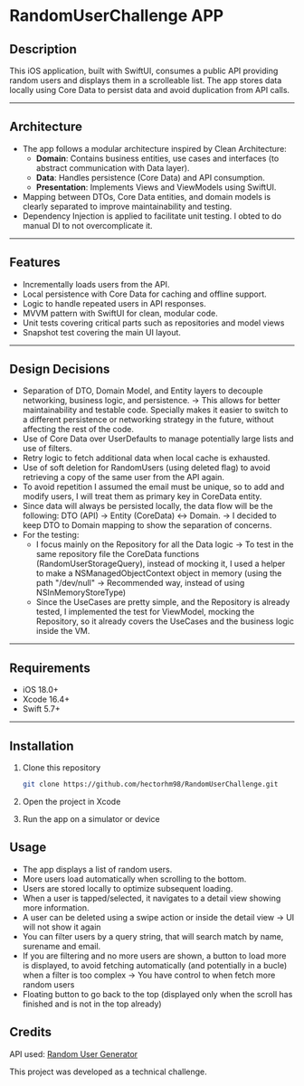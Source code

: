 # RandomUserChallenge APP

## Description

This iOS application, built with SwiftUI, consumes a public API providing random users and displays them in a scrolleable list. The app stores data locally using Core Data to persist data and avoid duplication from API calls.

---

## Architecture

- The app follows a modular architecture inspired by Clean Architecture:
  - **Domain**: Contains business entities, use cases and interfaces (to abstract communication with Data layer).
  - **Data**: Handles persistence (Core Data) and API consumption.
  - **Presentation**: Implements Views and ViewModels using SwiftUI.
- Mapping between DTOs, Core Data entities, and domain models is clearly separated to improve maintainability and testing.
- Dependency Injection is applied to facilitate unit testing. I obted to do manual DI to not overcomplicate it.

---

## Features

- Incrementally loads users from the API.
- Local persistence with Core Data for caching and offline support.
- Logic to handle repeated users in API responses.
- MVVM pattern with SwiftUI for clean, modular code.
- Unit tests covering critical parts such as repositories and model views
- Snapshot test covering the main UI layout.

---

## Design Decisions

- Separation of DTO, Domain Model, and Entity layers to decouple networking, business logic, and persistence.
        -> This allows for better maintainability and testable code. Specially makes it easier to switch to a different persistence or networking strategy in the future, without affecting the rest of the code.
- Use of Core Data over UserDefaults to manage potentially large lists and use of filters.
- Retry logic to fetch additional data when local cache is exhausted.
- Use of soft deletion for RandomUsers (using deleted flag) to avoid retrieving a copy of the same user from the API again.
- To avoid repetition I assumed the email must be unique, so to add and modify users, I will treat them as primary key in CoreData entity.
- Since data will always be persisted locally, the data flow will be the following: DTO (API) -> Entity (CoreData) <-> Domain.
        -> I decided to keep DTO to Domain mapping to show the separation of concerns.
- For the testing:
   - I focus mainly on the Repository for all the Data logic -> To test in the same repository file the CoreData functions (RandomUserStorageQuery), instead of mocking it, I used a helper to make a NSManagedObjectContext object in memory (using the path "/dev/null" -> Recommended way, instead of using NSInMemoryStoreType)
   - Since the UseCases are pretty simple, and the Repository is already tested, I implemented the test for ViewModel, mocking the Repository, so it already covers the UseCases and the business logic inside the VM.

---

## Requirements

- iOS 18.0+
- Xcode 16.4+
- Swift 5.7+

---

## Installation

1. Clone this repository
   ```bash
   git clone https://github.com/hectorhm98/RandomUserChallenge.git

2. Open the project in Xcode

3. Run the app on a simulator or device


## Usage

- The app displays a list of random users.
- More users load automatically when scrolling to the bottom.
- Users are stored locally to optimize subsequent loading.
- When a user is tapped/selected, it navigates to a detail view showing more information.
- A user can be deleted using a swipe action or inside the detail view -> UI will not show it again
- You can filter users by a query string, that will search match by name, surename and email.
- If you are filtering and no more users are shown, a button to load more is displayed, to avoid fetching automatically (and potentially in a bucle) when a filter is too complex -> You have control to when fetch more random users
- Floating button to go back to the top (displayed only when the scroll has finished and is not in the top already)


## Credits
API used: [Random User Generator](https://randomuser.me/)

This project was developed as a technical challenge.
